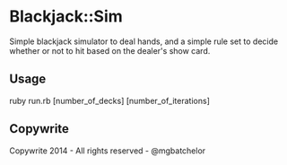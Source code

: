 # Blackjack::Sim

Simple blackjack simulator to deal hands, and a simple rule set to decide whether or not to hit based on the dealer's show card.

## Usage

ruby run.rb [number_of_decks] [number_of_iterations]

## Copywrite
Copywrite 2014 - All rights reserved - @mgbatchelor
